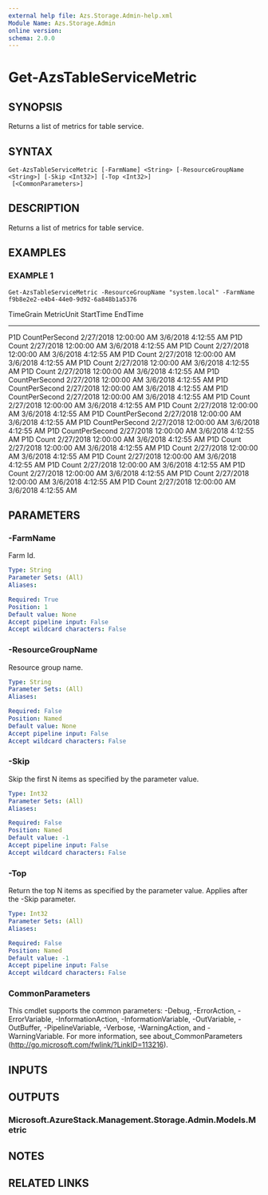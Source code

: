```yaml
---
external help file: Azs.Storage.Admin-help.xml
Module Name: Azs.Storage.Admin
online version:
schema: 2.0.0
---
```


# Get-AzsTableServiceMetric

## SYNOPSIS
Returns a list of metrics for table service.

## SYNTAX

```
Get-AzsTableServiceMetric [-FarmName] <String> [-ResourceGroupName <String>] [-Skip <Int32>] [-Top <Int32>]
 [<CommonParameters>]
```

## DESCRIPTION
Returns a list of metrics for table service.

## EXAMPLES

### EXAMPLE 1
```
Get-AzsTableServiceMetric -ResourceGroupName "system.local" -FarmName f9b8e2e2-e4b4-44e0-9d92-6a848b1a5376
```

TimeGrain                      MetricUnit                     StartTime                      EndTime
---------                      ----------                     ---------                      -------
P1D                            CountPerSecond                 2/27/2018 12:00:00 AM          3/6/2018 4:12:55 AM
P1D                            Count                          2/27/2018 12:00:00 AM          3/6/2018 4:12:55 AM
P1D                            Count                          2/27/2018 12:00:00 AM          3/6/2018 4:12:55 AM
P1D                            Count                          2/27/2018 12:00:00 AM          3/6/2018 4:12:55 AM
P1D                            Count                          2/27/2018 12:00:00 AM          3/6/2018 4:12:55 AM
P1D                            Count                          2/27/2018 12:00:00 AM          3/6/2018 4:12:55 AM
P1D                            CountPerSecond                 2/27/2018 12:00:00 AM          3/6/2018 4:12:55 AM
P1D                            CountPerSecond                 2/27/2018 12:00:00 AM          3/6/2018 4:12:55 AM
P1D                            CountPerSecond                 2/27/2018 12:00:00 AM          3/6/2018 4:12:55 AM
P1D                            Count                          2/27/2018 12:00:00 AM          3/6/2018 4:12:55 AM
P1D                            Count                          2/27/2018 12:00:00 AM          3/6/2018 4:12:55 AM
P1D                            CountPerSecond                 2/27/2018 12:00:00 AM          3/6/2018 4:12:55 AM
P1D                            CountPerSecond                 2/27/2018 12:00:00 AM          3/6/2018 4:12:55 AM
P1D                            CountPerSecond                 2/27/2018 12:00:00 AM          3/6/2018 4:12:55 AM
P1D                            Count                          2/27/2018 12:00:00 AM          3/6/2018 4:12:55 AM
P1D                            Count                          2/27/2018 12:00:00 AM          3/6/2018 4:12:55 AM
P1D                            Count                          2/27/2018 12:00:00 AM          3/6/2018 4:12:55 AM
P1D                            Count                          2/27/2018 12:00:00 AM          3/6/2018 4:12:55 AM
P1D                            Count                          2/27/2018 12:00:00 AM          3/6/2018 4:12:55 AM
P1D                            Count                          2/27/2018 12:00:00 AM          3/6/2018 4:12:55 AM
P1D                            Count                          2/27/2018 12:00:00 AM          3/6/2018 4:12:55 AM
P1D                            Count                          2/27/2018 12:00:00 AM          3/6/2018 4:12:55 AM

## PARAMETERS

### -FarmName
Farm Id.

```yaml
Type: String
Parameter Sets: (All)
Aliases:

Required: True
Position: 1
Default value: None
Accept pipeline input: False
Accept wildcard characters: False
```

### -ResourceGroupName
Resource group name.

```yaml
Type: String
Parameter Sets: (All)
Aliases:

Required: False
Position: Named
Default value: None
Accept pipeline input: False
Accept wildcard characters: False
```

### -Skip
Skip the first N items as specified by the parameter value.

```yaml
Type: Int32
Parameter Sets: (All)
Aliases:

Required: False
Position: Named
Default value: -1
Accept pipeline input: False
Accept wildcard characters: False
```

### -Top
Return the top N items as specified by the parameter value.
Applies after the -Skip parameter.

```yaml
Type: Int32
Parameter Sets: (All)
Aliases:

Required: False
Position: Named
Default value: -1
Accept pipeline input: False
Accept wildcard characters: False
```

### CommonParameters
This cmdlet supports the common parameters: -Debug, -ErrorAction, -ErrorVariable, -InformationAction, -InformationVariable, -OutVariable, -OutBuffer, -PipelineVariable, -Verbose, -WarningAction, and -WarningVariable.
For more information, see about_CommonParameters (http://go.microsoft.com/fwlink/?LinkID=113216).

## INPUTS

## OUTPUTS

### Microsoft.AzureStack.Management.Storage.Admin.Models.Metric

## NOTES

## RELATED LINKS

